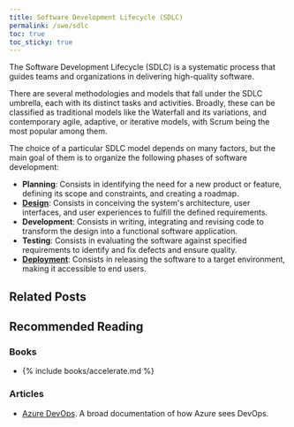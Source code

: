 ```yaml
---
title: Software Development Lifecycle (SDLC)
permalink: /swe/sdlc
toc: true
toc_sticky: true
---
```


The Software Development Lifecycle (SDLC) is a systematic process that guides teams and organizations in delivering high-quality software.

There are several methodologies and models that fall under the SDLC umbrella, each with its distinct tasks and activities. Broadly, these can be classified as traditional models like the Waterfall and its variations, and contemporary agile, adaptive, or iterative models, with Scrum being the most popular among them.

The choice of a particular SDLC model depends on many factors, but the main goal of them is to organize the following phases of software development:

- **Planning**: Consists in identifying the need for a new product or feature, defining its scope and constraints, and creating a roadmap.
- **[Design](/swe/sdlc/design)**: Consists in conceiving the system's architecture, user interfaces, and user experiences to fulfill the defined requirements.
- **Development**: Consists in writing, integrating and revising code to transform the design into a functional software application.
- **Testing**: Consists in evaluating the software against specified requirements to identify and fix defects and ensure quality.
- **[Deployment](/swe/sdlc/deployment)**: Consists in releasing the software to a target environment, making it accessible to end users.
## Related Posts

## Recommended Reading

### Books

- {% include books/accelerate.md %}

### Articles

- [Azure DevOps](https://docs.microsoft.com/en-us/azure/devops). A broad documentation of how Azure sees DevOps. 